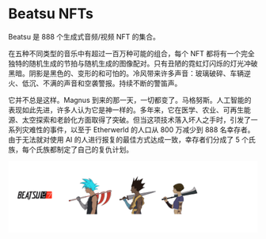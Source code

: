 # Beatsu NFTs

Beatsu 是 888 个生成式音频/视频 NFT 的集合。

在五种不同类型的音乐中有超过一百万种可能的组合，每个 NFT 都将有一个完全独特的随机生成的节拍与随机生成的图像配对。只有丑陋的霓虹灯闪烁的灯光冲破黑暗。阴影是黑色的、变形的和可怕的。冷风带来许多声音：玻璃破碎、车辆逆火、低沉、不满的声音和空袭警报。持续不断的警笛声。

它并不总是这样。Magnus 到来的那一天，一切都变了。马格努斯。人工智能的表现如此先进，许多人认为它是神一样的。多年来，它在医学、农业、可再生能源、太空探索和老龄化方面取得了突破。但当这项技术落入坏人之手时，引发了一系列灾难性的事件，以至于 Etherwerld 的人口从 800 万减少到 888 名幸存者。由于无法就对使用 AI 的人进行报复的最佳方式达成一致，幸存者们分成了 5 个氏族，每个氏族都制定了自己的复仇计划。

![unnamed](unnamed.png)
